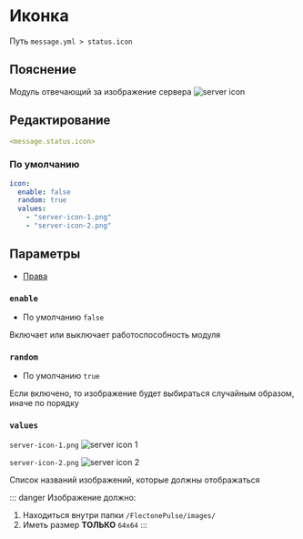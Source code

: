 # Иконка
Путь `message.yml > status.icon`

## Пояснение
Модуль отвечающий за изображение сервера
![server icon](/servericon.png)

## Редактирование
```yaml
<message.status.icon>
```

### По умолчанию
```yaml
icon:
  enable: false
  random: true
  values:
    - "server-icon-1.png"
    - "server-icon-2.png"
```

## Параметры

- [Права](/ru/permission/message/status/icon/)

### `enable`
- По умолчанию `false`

Включает или выключает работоспособность модуля

### `random`
- По умолчанию `true`

Если включено, то изображение будет выбираться случайным образом, иначе по порядку

### `values`

`server-icon-1.png` ![server icon 1](/server-icon-1.png) 


`server-icon-2.png` ![server icon 2](/server-icon-2.png)

Список названий изображений, которые должны отображаться

::: danger Изображение должно:
1. Находиться внутри папки `/FlectonePulse/images/`
2. Иметь размер **ТОЛЬКО** `64x64`
:::